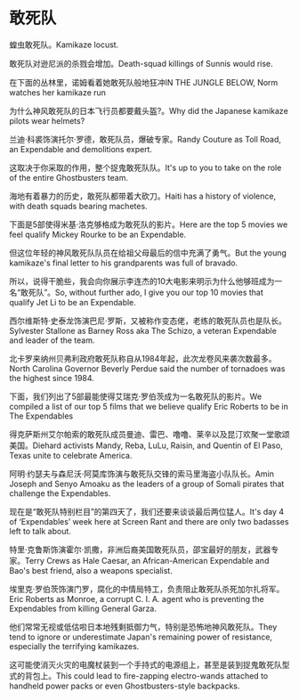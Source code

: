 # 敢死队

<p><span class="chinese">蝗虫敢死队。</span><span class="english">Kamikaze locust.</span></p>

<p><span class="chinese">敢死队对逊尼派的杀戮会增加。</span><span class="english">Death-squad killings of Sunnis would rise.</span></p>

<p><span class="chinese">在下面的丛林里，诺姆看着她敢死队般地狂冲</span><span class="english">IN THE JUNGLE BELOW, Norm watches her kamikaze run</span></p>

<p><span class="chinese">为什么神风敢死队的日本飞行员都要戴头盔?。</span><span class="english">Why did the Japanese kamikaze pilots wear helmets?</span></p>

<p><span class="chinese">兰迪·科裘饰演托尔·罗德，敢死队员，爆破专家。</span><span class="english">Randy Couture as Toll Road, an Expendable and demolitions expert.</span></p>

<p><span class="chinese">这取决于你采取的作用，整个捉鬼敢死队队。</span><span class="english">It's up to you to take on the role of the entire Ghostbusters team.</span></p>

<p><span class="chinese">海地有着暴力的历史，敢死队都带着大砍刀。</span><span class="english">Haiti has a history of violence, with death squads bearing machetes.</span></p>

<p><span class="chinese">下面是5部使得米基·洛克够格成为敢死队的影片。</span><span class="english">Here are the top 5 movies we feel qualify Mickey Rourke to be an Expendable.</span></p>

<p><span class="chinese">但这位年轻的神风敢死队队员在给祖父母最后的信中充满了勇气。</span><span class="english">But the young kamikaze's final letter to his grandparents was full of bravado.</span></p>

<p><span class="chinese">所以，说得干脆些，我会向你展示李连杰的10大电影来明示为什么他够班成为一名“敢死队”。</span><span class="english">So, without further ado, I give you our top 10 movies that qualify Jet Li to be an Expendable.</span></p>

<p><span class="chinese">西尔维斯特·史泰龙饰演巴尼·罗斯，又被称作变态佬，老练的敢死队员也是队长。</span><span class="english">Sylvester Stallone as Barney Ross aka The Schizo, a veteran Expendable and leader of the team.</span></p>

<p><span class="chinese">北卡罗来纳州贝弗利政府敢死队称自从1984年起，此次龙卷风来袭次数最多。</span><span class="english">North Carolina Governor Beverly Perdue said the number of tornadoes was the highest since 1984.</span></p>

<p><span class="chinese">下面，我们列出了5部最能使得艾瑞克·罗伯茨成为一名敢死队的影片。</span><span class="english">We compiled a list of our top 5 films that we believe qualify Eric Roberts to be in The Expendables</span></p>

<p><span class="chinese">得克萨斯州艾尔帕索的敢死队成员曼迪、雷巴、噜噜、莱辛以及昆汀欢聚一堂歌颂美国。</span><span class="english">Diehard activists Mandy, Reba, LuLu, Raisin, and Quentin of El Paso, Texas unite to celebrate America.</span></p>

<p><span class="chinese">阿明·约瑟夫与森尼沃·阿莫库饰演与敢死队交锋的索马里海盗小队队长。</span><span class="english">Amin Joseph and Senyo Amoaku as the leaders of a group of Somali pirates that challenge the Expendables.</span></p>

<p><span class="chinese">现在是“敢死队特别栏目”的第四天了，我们还要来谈谈最后两位猛人。</span><span class="english">It's day 4 of ‘Expendables’ week here at Screen Rant and there are only two badasses left to talk about.</span></p>

<p><span class="chinese">特里·克鲁斯饰演霍尔·凯撒，非洲后裔美国敢死队员，邵宝最好的朋友，武器专家。</span><span class="english">Terry Crews as Hale Caesar, an African-American Expendable and Bao's best friend, also a weapons specialist.</span></p>

<p><span class="chinese">埃里克·罗伯茨饰演门罗，腐化的中情局特工，负责阻止敢死队杀死加尔扎将军。</span><span class="english">Eric Roberts as Monroe, a corrupt C. I. A. agent who is preventing the Expendables from killing General Garza.</span></p>

<p><span class="chinese">他们常常无视或低估啦日本地残剩抵御力气，特别是恐怖地神风敢死队。</span><span class="english">They tend to ignore or underestimate Japan's remaining power of resistance, especially the terrifying kamikazes.</span></p>

<p><span class="chinese">这可能使消灭火灾的电魔杖装到一个手持式的电源组上，甚至是装到捉鬼敢死队型式的背包上。</span><span class="english">This could lead to fire-zapping electro-wands attached to handheld power packs or even Ghostbusters-style backpacks.</span></p>

